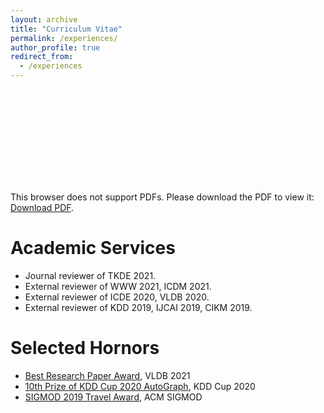 ```yaml
---
layout: archive
title: "Curriculum Vitae"
permalink: /experiences/
author_profile: true
redirect_from:
  - /experiences
---
```


<object data="https://anryyang.github.io/files/CV.pdf" type="application/pdf" width="500px" height="400px">
    <embed src="https://anryyang.github.io/files/CV.pdf">
        <p>This browser does not support PDFs. Please download the PDF to view it: <a href="https://anryyang.github.io/files/CV.pdf">Download PDF</a>.</p>
    </embed>
</object>


Academic Services
======
- Journal reviewer of TKDE 2021.
- External reviewer of WWW 2021, ICDM 2021.
- External reviewer of ICDE 2020, VLDB 2020.
- External reviewer of KDD 2019, IJCAI 2019, CIKM 2019.


Selected Hornors
======
- [Best Research Paper Award](https://vldb.org/2021/?conference-awards), VLDB 2021
- [10th Prize of KDD Cup 2020 AutoGraph](https://www.4paradigm.com/competition/kddcup2020), KDD Cup 2020
- [SIGMOD 2019 Travel Award](https://sigmod2019.org/grants), ACM SIGMOD